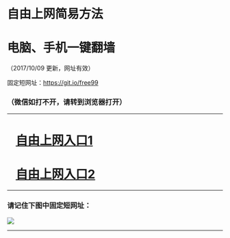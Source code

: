 ﻿# 自由上网简易方法

# 电脑、手机一键翻墙

（2017/10/09 更新，网址有效）

固定短网址：https://git.io/free99

### （微信如打不开，请转到浏览器打开）


***





# &nbsp;&nbsp; <a href="http://ft221092784.fwq-tz-1001.info/fwqtz01.html?t=10090015609 " target="_blank">自由上网入口1</a>
# &nbsp;&nbsp; <a href="http://ft3276129942.fwq-tz-1002.info/fwqtz02.html?t=100900121354 " target="_blank">自由上网入口2</a>
***

### 请记住下图中固定短网址：

<img src="https://s3-us-west-2.amazonaws.com/fwq-1001/yjfq-20170905okok.png" /> 


***

